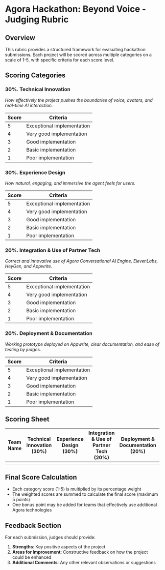 # Agora Hackathon: Beyond Voice - Judging Rubric

## Overview

This rubric provides a structured framework for evaluating hackathon submissions. Each project will be scored across multiple categories on a scale of 1-5, with specific criteria for each score level.

## Scoring Categories



### 30%. Technical Innovation

_How effectively the project pushes the boundaries of voice, avatars, and real-time AI interaction._

| Score | Criteria                   |
| ----- | -------------------------- |
| 5     | Exceptional implementation |
| 4     | Very good implementation   |
| 3     | Good implementation        |
| 2     | Basic implementation       |
| 1     | Poor implementation        |



### 30%. Experience Design

_How natural, engaging, and immersive the agent feels for users._

| Score | Criteria                   |
| ----- | -------------------------- |
| 5     | Exceptional implementation |
| 4     | Very good implementation   |
| 3     | Good implementation        |
| 2     | Basic implementation       |
| 1     | Poor implementation        |



### 20%. Integration & Use of Partner Tech

_Correct and innovative use of Agora Conversational AI Engine, ElevenLabs, HeyGen, and Appwrite._

| Score | Criteria                   |
| ----- | -------------------------- |
| 5     | Exceptional implementation |
| 4     | Very good implementation   |
| 3     | Good implementation        |
| 2     | Basic implementation       |
| 1     | Poor implementation        |



### 20%. Deployment & Documentation

_Working prototype deployed on Appwrite, clear documentation, and ease of testing by judges._

| Score | Criteria                   |
| ----- | -------------------------- |
| 5     | Exceptional implementation |
| 4     | Very good implementation   |
| 3     | Good implementation        |
| 2     | Basic implementation       |
| 1     | Poor implementation        |



## Scoring Sheet

| Team Name | Technical Innovation (30%) | Experience Design (30%) | Integration & Use of Partner Tech (20%) | Deployment & Documentation (20%) | Total Score | Notes |
| --------- | ------------------- | ------------------- | ------------------- | ------------------- | ------------ | ----- |
| |  |  |  |  |  | |

## Final Score Calculation

- Each category score (1-5) is multiplied by its percentage weight
- The weighted scores are summed to calculate the final score (maximum 5 points)
- One bonus point may be added for teams that effectively use additional Agora technologies

## Feedback Section

For each submission, judges should provide:

1. **Strengths**: Key positive aspects of the project
2. **Areas for Improvement**: Constructive feedback on how the project could be enhanced
3. **Additional Comments**: Any other relevant observations or suggestions
